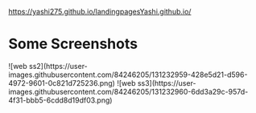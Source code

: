 https://yashi275.github.io/landingpagesYashi.github.io/
<h1>Some Screenshots </h1>
![web ss2](https://user-images.githubusercontent.com/84246205/131232959-428e5d21-d596-4972-9601-0c821d725236.png)
![web ss3](https://user-images.githubusercontent.com/84246205/131232960-6dd3a29c-957d-4f31-bbb5-6cdd8d19df03.png)

